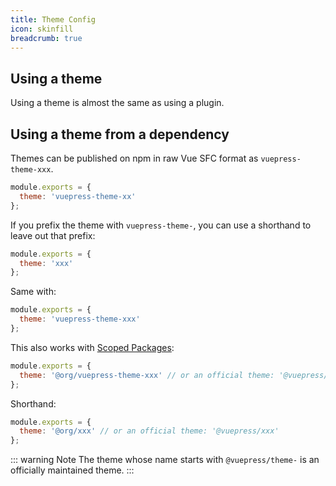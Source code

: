 ```yaml
---
title: Theme Config
icon: skinfill
breadcrumb: true
---
```


## Using a theme

Using a theme is almost the same as using a plugin.

## Using a theme from a dependency

Themes can be published on npm in raw Vue SFC format as `vuepress-theme-xxx`.

```js
module.exports = {
  theme: 'vuepress-theme-xx'
};
```

If you prefix the theme with `vuepress-theme-`, you can use a shorthand to leave out that prefix:

```js
module.exports = {
  theme: 'xxx'
};
```

Same with:

```js
module.exports = {
  theme: 'vuepress-theme-xxx'
};
```

This also works with [Scoped Packages](https://docs.npmjs.com/misc/scope):

```js
module.exports = {
  theme: '@org/vuepress-theme-xxx' // or an official theme: '@vuepress/theme-xxx'
};
```

Shorthand:

```js
module.exports = {
  theme: '@org/xxx' // or an official theme: '@vuepress/xxx'
};
```

::: warning Note
The theme whose name starts with `@vuepress/theme-` is an officially maintained theme.
:::
